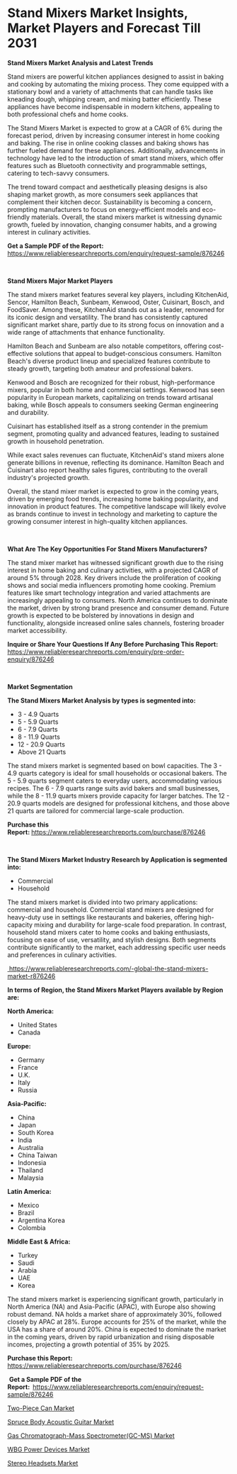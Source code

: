 <p><h1>Stand Mixers Market Insights, Market Players and Forecast Till 2031</h1></p><p><strong>Stand Mixers Market Analysis and Latest Trends</strong></p>
<p><p>Stand mixers are powerful kitchen appliances designed to assist in baking and cooking by automating the mixing process. They come equipped with a stationary bowl and a variety of attachments that can handle tasks like kneading dough, whipping cream, and mixing batter efficiently. These appliances have become indispensable in modern kitchens, appealing to both professional chefs and home cooks.</p><p>The Stand Mixers Market is expected to grow at a CAGR of 6% during the forecast period, driven by increasing consumer interest in home cooking and baking. The rise in online cooking classes and baking shows has further fueled demand for these appliances. Additionally, advancements in technology have led to the introduction of smart stand mixers, which offer features such as Bluetooth connectivity and programmable settings, catering to tech-savvy consumers.</p><p>The trend toward compact and aesthetically pleasing designs is also shaping market growth, as more consumers seek appliances that complement their kitchen decor. Sustainability is becoming a concern, prompting manufacturers to focus on energy-efficient models and eco-friendly materials. Overall, the stand mixers market is witnessing dynamic growth, fueled by innovation, changing consumer habits, and a growing interest in culinary activities.</p></p>
<p><strong>Get a Sample PDF of the Report:&nbsp;</strong> <a href="https://www.reliableresearchreports.com/enquiry/request-sample/876246">https://www.reliableresearchreports.com/enquiry/request-sample/876246</a></p>
<p>&nbsp;</p>
<p><strong>Stand Mixers Major Market Players</strong></p>
<p><p>The stand mixers market features several key players, including KitchenAid, Sencor, Hamilton Beach, Sunbeam, Kenwood, Oster, Cuisinart, Bosch, and FoodSaver. Among these, KitchenAid stands out as a leader, renowned for its iconic design and versatility. The brand has consistently captured significant market share, partly due to its strong focus on innovation and a wide range of attachments that enhance functionality.</p><p>Hamilton Beach and Sunbeam are also notable competitors, offering cost-effective solutions that appeal to budget-conscious consumers. Hamilton Beach's diverse product lineup and specialized features contribute to steady growth, targeting both amateur and professional bakers.</p><p>Kenwood and Bosch are recognized for their robust, high-performance mixers, popular in both home and commercial settings. Kenwood has seen popularity in European markets, capitalizing on trends toward artisanal baking, while Bosch appeals to consumers seeking German engineering and durability.</p><p>Cuisinart has established itself as a strong contender in the premium segment, promoting quality and advanced features, leading to sustained growth in household penetration.</p><p>While exact sales revenues can fluctuate, KitchenAid's stand mixers alone generate billions in revenue, reflecting its dominance. Hamilton Beach and Cuisinart also report healthy sales figures, contributing to the overall industry's projected growth.</p><p>Overall, the stand mixer market is expected to grow in the coming years, driven by emerging food trends, increasing home baking popularity, and innovation in product features. The competitive landscape will likely evolve as brands continue to invest in technology and marketing to capture the growing consumer interest in high-quality kitchen appliances.</p></p>
<p>&nbsp;</p>
<p><strong>What Are The Key Opportunities For Stand Mixers Manufacturers?</strong></p>
<p><p>The stand mixer market has witnessed significant growth due to the rising interest in home baking and culinary activities, with a projected CAGR of around 5% through 2028. Key drivers include the proliferation of cooking shows and social media influencers promoting home cooking. Premium features like smart technology integration and varied attachments are increasingly appealing to consumers. North America continues to dominate the market, driven by strong brand presence and consumer demand. Future growth is expected to be bolstered by innovations in design and functionality, alongside increased online sales channels, fostering broader market accessibility.</p></p>
<p><strong>Inquire or Share Your Questions If Any Before Purchasing This Report:</strong> <a href="https://www.reliableresearchreports.com/enquiry/pre-order-enquiry/876246">https://www.reliableresearchreports.com/enquiry/pre-order-enquiry/876246</a></p>
<p>&nbsp;</p>
<p><strong>Market Segmentation</strong></p>
<p><strong>The Stand Mixers Market Analysis by types is segmented into:</strong></p>
<p><ul><li>3 - 4.9 Quarts</li><li>5 - 5.9 Quarts</li><li>6 - 7.9 Quarts</li><li>8 - 11.9 Quarts</li><li>12 - 20.9 Quarts</li><li>Above 21 Quarts</li></ul></p>
<p><p>The stand mixers market is segmented based on bowl capacities. The 3 - 4.9 quarts category is ideal for small households or occasional bakers. The 5 - 5.9 quarts segment caters to everyday users, accommodating various recipes. The 6 - 7.9 quarts range suits avid bakers and small businesses, while the 8 - 11.9 quarts mixers provide capacity for larger batches. The 12 - 20.9 quarts models are designed for professional kitchens, and those above 21 quarts are tailored for commercial large-scale production.</p></p>
<p><strong>Purchase this Report:&nbsp;</strong><a href="https://www.reliableresearchreports.com/purchase/876246">https://www.reliableresearchreports.com/purchase/876246</a></p>
<p>&nbsp;</p>
<p><strong>The Stand Mixers Market Industry Research by Application is segmented into:</strong></p>
<p><ul><li>Commercial</li><li>Household</li></ul></p>
<p><p>The stand mixers market is divided into two primary applications: commercial and household. Commercial stand mixers are designed for heavy-duty use in settings like restaurants and bakeries, offering high-capacity mixing and durability for large-scale food preparation. In contrast, household stand mixers cater to home cooks and baking enthusiasts, focusing on ease of use, versatility, and stylish designs. Both segments contribute significantly to the market, each addressing specific user needs and preferences in culinary activities.</p></p>
<p><a href="https://www.reliableresearchreports.com/-global-the-stand-mixers-market-r876246">&nbsp;https://www.reliableresearchreports.com/-global-the-stand-mixers-market-r876246</a></p>
<p><strong>In terms of Region, the Stand Mixers Market Players available by Region are:</strong></p>
<p>
    <p> <strong> North America: </strong>
        <ul>
            <li>United States</li>
            <li>Canada</li>
        </ul>
        </p> 
    <p> <strong> Europe: </strong>
        <ul>
            <li>Germany</li>
            <li>France</li>
            <li>U.K.</li>
            <li>Italy</li>
            <li>Russia</li>
        </ul>
        </p> 
    <p> <strong> Asia-Pacific: </strong>
        <ul>
            <li>China</li>
            <li>Japan</li>
            <li>South Korea</li>
            <li>India</li>
            <li>Australia</li>
            <li>China Taiwan</li>
            <li>Indonesia</li>
            <li>Thailand</li>
            <li>Malaysia</li>
        </ul>
        </p> 
    <p> <strong> Latin America: </strong>
        <ul>
            <li>Mexico</li>
            <li>Brazil</li>
            <li>Argentina Korea</li>
            <li>Colombia</li>
        </ul>
        </p> 
    <p> <strong> Middle East & Africa: </strong>
        <ul>
            <li>Turkey</li>
            <li>Saudi</li>
            <li>Arabia</li>
            <li>UAE</li>
            <li>Korea</li>
        </ul>
    </p>
    </p>
<p><p>The stand mixers market is experiencing significant growth, particularly in North America (NA) and Asia-Pacific (APAC), with Europe also showing robust demand. NA holds a market share of approximately 30%, followed closely by APAC at 28%. Europe accounts for 25% of the market, while the USA has a share of around 20%. China is expected to dominate the market in the coming years, driven by rapid urbanization and rising disposable incomes, projecting a growth potential of 35% by 2025.</p></p>
<p><strong>Purchase this Report: </strong><a href="https://www.reliableresearchreports.com/purchase/876246">https://www.reliableresearchreports.com/purchase/876246</a></p>
<p>&nbsp;<strong>Get a Sample PDF of the Report:&nbsp;&nbsp;</strong><a href="https://www.reliableresearchreports.com/enquiry/request-sample/876246">https://www.reliableresearchreports.com/enquiry/request-sample/876246</a></p>
<p><strong></strong></p>
<p><p><a href="https://issuu.com/reportprime-2/docs/two-piece-can-market-size-2030.pptx_99590843eae2e1">Two-Piece Can Market</a></p><p><a href="https://github.com/GroverBarry/Market-Research-Report-List-7/blob/main/spruce-body-acoustic-guitar-market.md">Spruce Body Acoustic Guitar Market</a></p><p><a href="https://issuu.com/reportprime-2/docs/gas-chromatograph-mass-spectrometer_a33837078c6d06">Gas Chromatograph-Mass Spectrometer(GC-MS) Market</a></p><p><a href="https://www.linkedin.com/pulse/wbg-power-devices-market-global-regional-analysis-2024-ooqec?trackingId=Tpu2YvB4TzG1VXuui9fFVw%3D%3D">WBG Power Devices Market</a></p><p><a href="https://www.linkedin.com/pulse/stereo-headsets-market-share-analysis-growth-trends-xjaac?trackingId=VG6uQGTIS5qF3aQKMmf%2B6Q%3D%3D">Stereo Headsets Market</a></p></p>